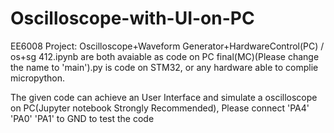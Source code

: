 # Oscilloscope-with-UI-on-PC
EE6008 Project: 
Oscilloscope+Waveform Generator+HardwareControl(PC) / os+sg 412.ipynb are both avaiable as code on PC
final(MC)(Please change the name to 'main').py is code on STM32, or any hardware able to complie micropython.

The given code can achieve an User Interface and simulate a oscilloscope on PC(Jupyter notebook  Strongly Recommended), Please connect 'PA4'  'PA0' 'PA1' to GND  to test the code
